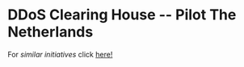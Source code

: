 # DDoS Clearing House -- Pilot The Netherlands

For *similar initiatives* click [here!](https://github.com/ddos-clearing-house/pilot_NL/blob/master/similar_initiatives.md)

